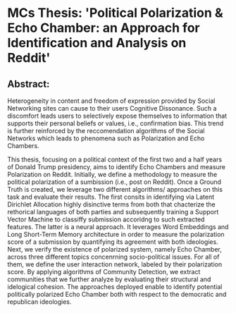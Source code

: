 # MCs Thesis: 'Political Polarization & Echo Chamber: an Approach for Identification and Analysis on Reddit'

## Abstract:

Heterogeneity in content and freedom of expression provided by Social Networking sites can
cause to their users Cognitive Dissonance. Such a discomfort leads users to selectively expose
themselves to information that supports their personal beliefs or values, i.e., confirmation
bias. This trend is further reinforced by the reccomendation algorithms of the Social Networks
which leads to phenomena such as Polarization and Echo Chambers. 


This thesis, focusing on a
political context of the first two and a half years of Donald Trump presidency, aims to identify
Echo Chambers and measure Polarization on Reddit.
Initially, we define a methodology to measure the political polarization of a sumbission
(i.e., post on Reddit). Once a Ground Truth is created, we leverage two different algorithms/
approaches on this task and evaluate their results. The first consits in identifying via Latent
Dirichlet Allocation highly disinctive terms from both that chacterize the rethorical languages
of both parties and subsequently training a Support Vector Machine to classiffy submission accoridng
to such extracted features. The latter is a neural approach. It leverages Word Embeddings
and Long Short-Term Memory architecture in order to measure the polarization score
of a submission by quantifying its agreement with both ideologies.
Next, we verify the existence of polarized system, namely Echo Chamber, across three
different topics concenrning socio-political issues. For all of them, we define the user interaction
network, labeled by their polarization score. By applying algorithms of Community
Detection, we extract communities that we further analyze by evaluating their structural and
idelogical cohesion. The approaches deployed enable to identify potential politically polarized
Echo Chamber both with respect to the democratic and republican ideologies.

